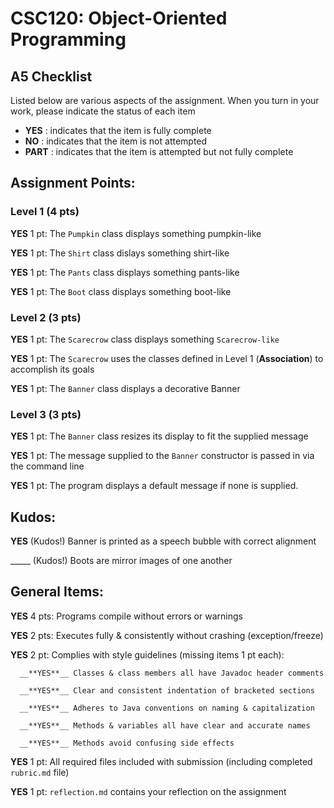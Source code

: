 # CSC120: Object-Oriented Programming
## A5 Checklist

Listed below are various aspects of the assignment.  When you turn in your work, please indicate the status of each item

- **YES** : indicates that the item is fully complete
- **NO** : indicates that the item is not attempted
- **PART** : indicates that the item is attempted but not fully complete


## Assignment Points:

### Level 1 (4 pts)

__**YES**__ 1 pt: The `Pumpkin` class displays something pumpkin-like

__**YES**__ 1 pt: The `Shirt` class dislays something shirt-like

__**YES**__ 1 pt: The `Pants` class displays something pants-like

__**YES**__ 1 pt: The `Boot` class displays something boot-like

### Level 2 (3 pts)

__**YES**__ 1 pt: The `Scarecrow` class displays something `Scarecrow-like`

__**YES**__ 1 pt: The `Scarecrow` uses the classes defined in Level 1 (**Association**) to accomplish its goals

__**YES**__ 1 pt: The `Banner` class displays a decorative Banner

### Level 3 (3 pts)

__**YES**__ 1 pt: The `Banner` class resizes its display to fit the supplied message

__**YES**__ 1 pt: The message supplied to the `Banner` constructor is passed in via the command line

__**YES**__ 1 pt: The program displays a default message if none is supplied.

## Kudos:

__**YES**__ (Kudos!) Banner is printed as a speech bubble with correct alignment

_____ (Kudos!) Boots are mirror images of one another



## General Items:

__**YES**__ 4 pts: Programs compile without errors or warnings

__**YES**__ 2 pts: Executes fully & consistently without crashing (exception/freeze)

__**YES**__ 2 pt: Complies with style guidelines (missing items 1 pt each):

      __**YES**__ Classes & class members all have Javadoc header comments

      __**YES**__ Clear and consistent indentation of bracketed sections

      __**YES**__ Adheres to Java conventions on naming & capitalization

      __**YES**__ Methods & variables all have clear and accurate names

      __**YES**__ Methods avoid confusing side effects

__**YES**__ 1 pt: All required files included with submission (including completed `rubric.md` file)

__**YES**__ 1 pt: `reflection.md` contains your reflection on the assignment
